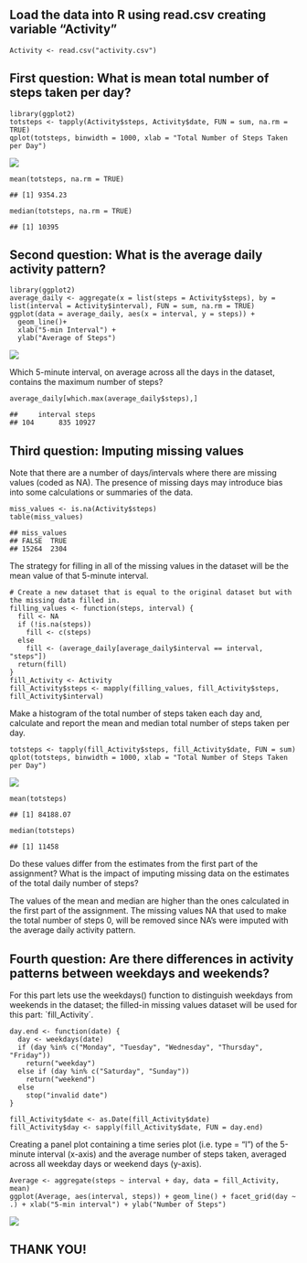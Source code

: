 ## Load the data into R using read.csv creating variable “Activity”

    Activity <- read.csv("activity.csv")

## First question: What is mean total number of steps taken per day?

    library(ggplot2)
    totsteps <- tapply(Activity$steps, Activity$date, FUN = sum, na.rm = TRUE)
    qplot(totsteps, binwidth = 1000, xlab = "Total Number of Steps Taken per Day")

![](PA1_template_files/figure-markdown_strict/unnamed-chunk-1-1.png)

    mean(totsteps, na.rm = TRUE)

    ## [1] 9354.23

    median(totsteps, na.rm = TRUE)

    ## [1] 10395

## Second question: What is the average daily activity pattern?

    library(ggplot2)
    average_daily <- aggregate(x = list(steps = Activity$steps), by = list(interval = Activity$interval), FUN = sum, na.rm = TRUE)
    ggplot(data = average_daily, aes(x = interval, y = steps)) +
      geom_line()+
      xlab("5-min Interval") + 
      ylab("Average of Steps")

![](PA1_template_files/figure-markdown_strict/unnamed-chunk-2-1.png)

Which 5-minute interval, on average across all the days in the dataset,
contains the maximum number of steps?

    average_daily[which.max(average_daily$steps),]

    ##     interval steps
    ## 104      835 10927

## Third question: Imputing missing values

Note that there are a number of days/intervals where there are missing
values (coded as NA). The presence of missing days may introduce bias
into some calculations or summaries of the data.

    miss_values <- is.na(Activity$steps)
    table(miss_values)

    ## miss_values
    ## FALSE  TRUE 
    ## 15264  2304

The strategy for filling in all of the missing values in the dataset
will be the mean value of that 5-minute interval.

    # Create a new dataset that is equal to the original dataset but with the missing data filled in.
    filling_values <- function(steps, interval) {
      fill <- NA
      if (!is.na(steps))
        fill <- c(steps)
      else
        fill <- (average_daily[average_daily$interval == interval, "steps"])
      return(fill)
    }
    fill_Activity <- Activity
    fill_Activity$steps <- mapply(filling_values, fill_Activity$steps, fill_Activity$interval)

Make a histogram of the total number of steps taken each day and,
calculate and report the mean and median total number of steps taken per
day.

    totsteps <- tapply(fill_Activity$steps, fill_Activity$date, FUN = sum)
    qplot(totsteps, binwidth = 1000, xlab = "Total Number of Steps Taken per Day")

![](PA1_template_files/figure-markdown_strict/unnamed-chunk-6-1.png)

    mean(totsteps)

    ## [1] 84188.07

    median(totsteps)

    ## [1] 11458

Do these values differ from the estimates from the first part of the
assignment? What is the impact of imputing missing data on the estimates
of the total daily number of steps?

The values of the mean and median are higher than the ones calculated in
the first part of the assignment. The missing values NA that used to
make the total number of steps 0, will be removed since NA’s were
imputed with the average daily activity pattern.

## Fourth question: Are there differences in activity patterns between weekdays and weekends?

For this part lets use the weekdays() function to distinguish weekdays
from weekends in the dataset; the filled-in missing values dataset will
be used for this part: \`fill\_Activity´.

    day.end <- function(date) {
      day <- weekdays(date)
      if (day %in% c("Monday", "Tuesday", "Wednesday", "Thursday", "Friday"))
        return("weekday")
      else if (day %in% c("Saturday", "Sunday"))
        return("weekend")
      else
        stop("invalid date")
    }

    fill_Activity$date <- as.Date(fill_Activity$date)
    fill_Activity$day <- sapply(fill_Activity$date, FUN = day.end)

Creating a panel plot containing a time series plot (i.e. type = “l”) of
the 5-minute interval (x-axis) and the average number of steps taken,
averaged across all weekday days or weekend days (y-axis).

    Average <- aggregate(steps ~ interval + day, data = fill_Activity, mean)
    ggplot(Average, aes(interval, steps)) + geom_line() + facet_grid(day ~ .) + xlab("5-min interval") + ylab("Number of Steps")

![](PA1_template_files/figure-markdown_strict/unnamed-chunk-8-1.png)

## THANK YOU!
